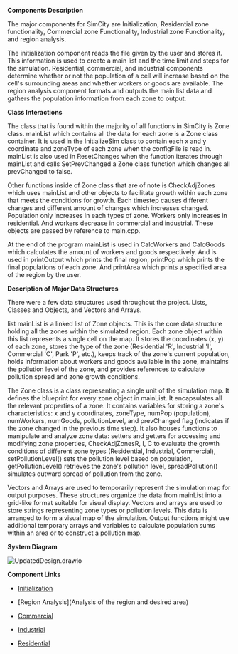 **Components Description**

The major components for SimCity are Initialization, Residential zone functionality, Commercial zone Functionality, Industrial zone Functionality, and region analysis. 

The initialization component reads the file given by the user and stores it. This information is used to create a main list and the time limit and steps for the simulation. Residential, commercial, and industrial components determine whether or not the population of a cell will increase based on the cell's surrounding areas and whether workers or goods are available. The region analysis component formats and outputs the main list data and gathers the population information from each zone to output.

**Class Interactions**

The class that is found within the majority of all functions in SimCity is Zone class. mainList which contains all the data for each zone is a Zone class container. It is used in the InitializeSim class to contain each x and y coordinate and zoneType of each zone when the configFile is read in. mainList is also used in ResetChanges when the function iterates through mainList and calls SetPrevChanged a Zone class function which changes all prevChanged to false.

Other functions inside of Zone class that are of note is CheckAdjZones which uses mainList and other objects to facilitate growth within each zone that meets the conditions for growth. Each timestep causes different changes and different amount of changes which increases changed. Population only increases in each types of zone. Workers only increases in residential. And workers decrease in commercial and industrial. These objects are passed by reference to main.cpp.

At the end of the program mainList is used in CalcWorkers and CalcGoods which calculates the amount of workers and goods respectively. And is used in printOutput which prints the final region, printPop which prints the final populations of each zone. And printArea which prints a specified area of the region by the user. 

**Description of Major Data Structures**

There were a few data structures used throughout the project. Lists, Classes and Objects, and Vectors and Arrays.

list<Zone> mainList is a linked list of Zone objects. This is the core data structure holding all the zones within the simulated region. Each zone object within this list represents a single cell on the map. It stores the coordinates (x, y) of each zone, stores the type of the zone (Residential 'R', Industrial 'I', Commercial 'C', Park 'P', etc.), keeps track of the zone's current population, holds information about workers and goods available in the zone, maintains the pollution level of the zone, and provides references to calculate pollution spread and zone growth conditions.

The Zone class is a class representing a single unit of the simulation map. It defines the blueprint for every zone object in mainList. It encapsulates all the relevant properties of a zone. It contains variables for storing a zone's characteristics: x and y coordinates, zoneType, numPop (population), numWorkers, numGoods, pollutionLevel, and prevChanged flag (indicates if the zone changed in the previous time step). It also houses functions to manipulate and analyze zone data: setters and getters for accessing and modifying zone properties, CheckAdjZonesR, I, C to evaluate the growth conditions of different zone types (Residential, Industrial, Commercial), setPollutionLevel() sets the pollution level based on population, getPollutionLevel() retrieves the zone's pollution level, spreadPollution() simulates outward spread of pollution from the zone.

Vectors and Arrays are used to temporarily represent the simulation map for output purposes. These structures organize the data from mainList into a grid-like format suitable for visual display. Vectors and arrays are used to store strings representing zone types or pollution levels. This data is arranged to form a visual map of the simulation. Output functions might use additional temporary arrays and variables to calculate population sums within an area or to construct a pollution map.

**System Diagram**

![UpdatedDesign.drawio](uploads/ad20b7b990d3c9a72b24d5955b57e9ac/UpdatedDesign.drawio.png)

**Component Links**

- [Initialization](Initialization)

- [Region Analysis](Analysis of the region and desired area)

- [Commercial](Commercial)

- [Industrial](Industrial)

- [Residential](Residential)